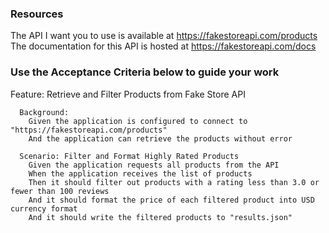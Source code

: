 ### Resources
The API I want you to use is available at https://fakestoreapi.com/products
The documentation for this API is hosted at https://fakestoreapi.com/docs

### Use the Acceptance Criteria below to guide your work

Feature: Retrieve and Filter Products from Fake Store API

``` 
  Background:
    Given the application is configured to connect to "https://fakestoreapi.com/products"
    And the application can retrieve the products without error

  Scenario: Filter and Format Highly Rated Products
    Given the application requests all products from the API
    When the application receives the list of products
    Then it should filter out products with a rating less than 3.0 or fewer than 100 reviews
    And it should format the price of each filtered product into USD currency format
    And it should write the filtered products to "results.json"
```
